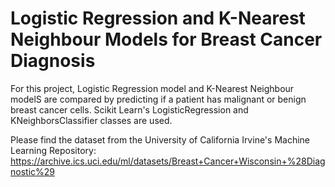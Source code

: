 # Logistic Regression and K-Nearest Neighbour Models for Breast Cancer Diagnosis

For this project, Logistic Regression model and K-Nearest Neighbour modelS are compared by predicting if a patient has malignant or benign breast cancer cells. Scikit Learn's LogisticRegression and KNeighborsClassifier classes are used.

Please find the dataset from the University of California Irvine's Machine Learning Repository: https://archive.ics.uci.edu/ml/datasets/Breast+Cancer+Wisconsin+%28Diagnostic%29
